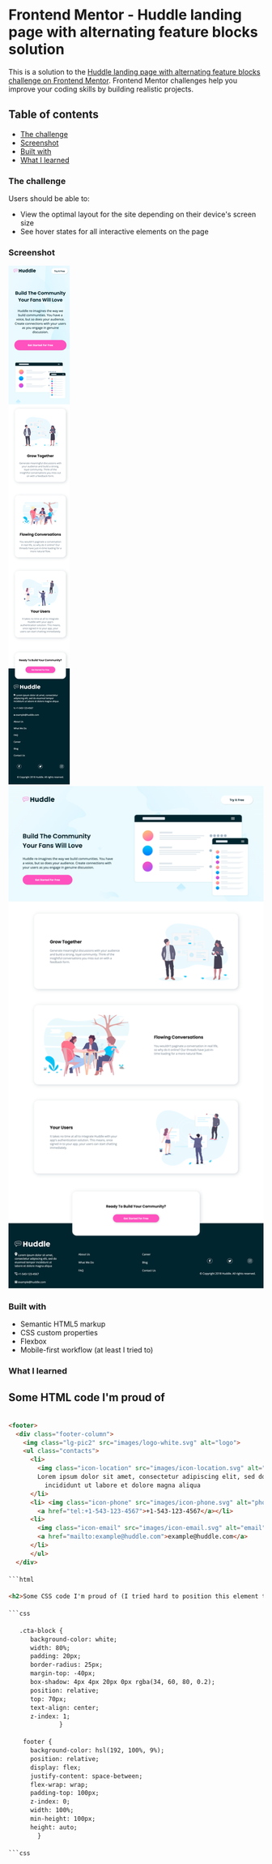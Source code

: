 # Frontend Mentor - Huddle landing page with alternating feature blocks solution

This is a solution to the [Huddle landing page with alternating feature blocks challenge on Frontend Mentor](https://www.frontendmentor.io/challenges/huddle-landing-page-with-alternating-feature-blocks-5ca5f5981e82137ec91a5100). Frontend Mentor challenges help you improve your coding skills by building realistic projects. 

## Table of contents

  - [The challenge](#the-challenge)
  - [Screenshot](#screenshot)
  - [Built with](#built-with)
  - [What I learned](#what-i-learned)


### The challenge

Users should be able to:

- View the optimal layout for the site depending on their device's screen size
- See hover states for all interactive elements on the page

### Screenshot

![mobile](images/mobile-view.png)
![desktop](images/desktop-view.png)


### Built with

- Semantic HTML5 markup
- CSS custom properties
- Flexbox
- Mobile-first workflow (at least I tried to)

### What I learned

<h2>Some HTML code I'm proud of</h2>

```html

<footer>
  <div class="footer-column">
    <img class="lg-pic2" src="images/logo-white.svg" alt="logo">
    <ul class="contacts">
      <li>
        <img class="icon-location" src="images/icon-location.svg" alt="location">
        Lorem ipsum dolor sit amet, consectetur adipiscing elit, sed do eiusmod tempor 
          incididunt ut labore et dolore magna aliqua
      </li>
      <li> <img class="icon-phone" src="images/icon-phone.svg" alt="phone">
        <a href="tel:+1-543-123-4567">+1-543-123-4567</a></li>
      <li>
        <img class="icon-email" src="images/icon-email.svg" alt="email">
        <a href="mailto:example@huddle.com">example@huddle.com</a>
      </li>
      </ul>
  </div>

```html

<h2>Some CSS code I'm proud of (I tried hard to position this element to overlay the footer)</h2>

```css

   .cta-block {
      background-color: white;
      width: 80%;
      padding: 20px;
      border-radius: 25px;
      margin-top: -40px;
      box-shadow: 4px 4px 20px 0px rgba(34, 60, 80, 0.2);
      position: relative;
      top: 70px;
      text-align: center;
      z-index: 1;
              }

    footer {
      background-color: hsl(192, 100%, 9%);
      position: relative;
      display: flex;
      justify-content: space-between;
      flex-wrap: wrap;
      padding-top: 100px;
      z-index: 0;
      width: 100%;
      min-height: 100px;
      height: auto;
        }

```css
